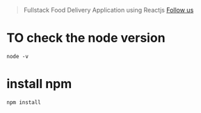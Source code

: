 > Fullstack Food Delivery Application using Reactjs
> [Follow us]()

# TO check the node version

```
node -v
```
# install npm

```
npm install
```
